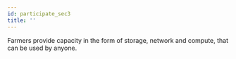 ```yaml
---
id: participate_sec3
title: ''
---
```


Farmers provide capacity in the form of storage, network and compute, that can be used by anyone.